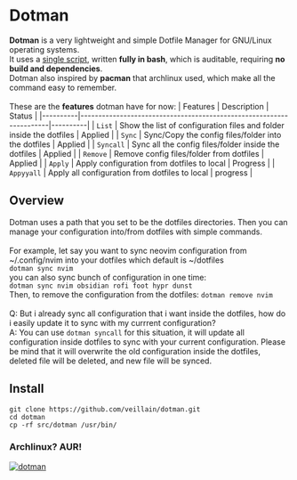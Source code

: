# Dotman
**Dotman** is a very lightweight and simple Dotfile Manager for GNU/Linux operating systems. \
It uses a [single script](src/dotman), written **fully in bash**, which is auditable, requiring **no build and dependencies**. \
Dotman also inspired by **pacman** that archlinux used, which make all the command easy to remember. \
<br/>
These are the **features** dotman have for now:
| Features | Description                                                         | Status   | 
|----------|---------------------------------------------------------------------|----------|
| ```List```     | Show the list of configuration files and folder inside the dotfiles | Applied  |
| ```Sync```     | Sync/Copy the config files/folder into the dotfiles                 | Applied  |
| ```Syncall```  | Sync all the config files/folder inside the dotfiles                | Applied  |
| ```Remove```   | Remove config files/folder from dotfiles                            | Applied  |
| ```Apply```    | Apply configuration from dotfiles to local                          | Progress |
| ```Appyyall``` | Apply all configuration from dotfiles to local                      | progress |

## Overview
Dotman uses a path that you set to be the dotfiles directories. Then you can manage your configuration into/from dotfiles with simple commands. \
<br/>
For example, let say you want to sync neovim configuration from ~/.config/nvim into your dotfiles which default is ~/dotfiles \
```dotman sync nvim```
<br/>
you can also sync bunch of configuration in one time: \
```dotman sync nvim obsidian rofi foot hypr dunst``` 
<br/>
Then, to remove the configuration from the dotfiles:
```dotman remove nvim```
<br/>
<br/>
Q: But i already sync all configuration that i want inside the dotfiles, how do i easily update it to sync with my currrent configuration? \
A: You can use ```dotman syncall``` for this situation, it will update all configuration inside dotfiles to sync with your current configuration. Please be mind that it will overwrite the old configuration inside the dotfiles, deleted file will be deleted, and new file will be synced.

## Install
```
git clone https://github.com/veillain/dotman.git
cd dotman
cp -rf src/dotman /usr/bin/
```

### Archlinux? AUR!
[![dotman](https://img.shields.io/aur/version/dotman?color=1793d1&label=dotman&logo=arch-linux&style=for-the-badge)](https://aur.archlinux.org/packages/dotman/)


